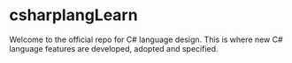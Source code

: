 # csharplangLearn
Welcome to the official repo for C# language design. This is where new C# language features are developed, adopted and specified.

